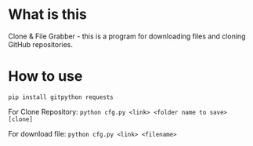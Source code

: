 # What is this
Clone &amp; File Grabber - this is a program for downloading files and cloning GitHub repositories.

# How to use

`pip install gitpython requests`

For Clone Repository: `python cfg.py <link> <folder name to save> [clone]`

For download file: `python cfg.py <link> <filename>`
